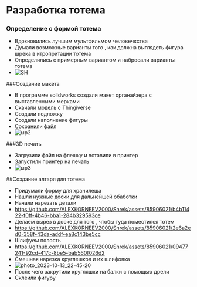 Разработка тотема  
==================================
 ### Определение с  формой тотема  
  *  Вдохновились лучшим мультфильмом человечкства 
  * Думали возможные варианты того , как должна выглядеть фигура шрека в итропритации тотема   
  * Определились с примерным вариантом и набросали варианты тотема 
  * ![SH](https://github.com/ALEXKORNEEV2000/Shrek/assets/85906021/30288ae4-f472-4ff1-a476-f89374e78d85)



###Создание макета 
* В программе solidworks создали макет органайзера с выставленными мерками 
* Cкачали модель с Thingiverse
* Создали подложку
* Создали  наполнение фигуры
* Сохранили файл
* ![ыр2](https://github.com/ALEXKORNEEV2000/Shrek/assets/85906021/0726acb6-8bdb-4c47-bae8-01f816632b7d)



###3D печать 
* Загрузили файл на флешку и вставили в принтер 
* Запустили принтер на печать
* ![ыр3](https://github.com/ALEXKORNEEV2000/Shrek/assets/85906021/566c9f4f-3b8a-4b16-a8a2-936ac8dfa348)


##Создание алтаря для тотема  
* Придумали форму для хранилеща 
* Нашли нужные доски для дальнейшей обаботки
* Начали нарезать детали
* https://github.com/ALEXKORNEEV2000/Shrek/assets/85906021/b4b11422-f0ff-4b46-bba1-284b329593ce
* Делаем вырез в доске для того , чтобы туда поместился тотем
* https://github.com/ALEXKORNEEV2000/Shrek/assets/85906021/2e6a2ed0-358f-43da-addf-ea8c143be5cc
* Шлифуем полость
* https://github.com/ALEXKORNEEV2000/Shrek/assets/85906021/09477241-92cd-417c-8be5-bab560f026d2
* Смешная нарезка круглешков и их шлифовка
* ![photo_2023-10-13_22-45-20](https://github.com/ALEXKORNEEV2000/Shrek/assets/85906021/4f9f92be-231e-4591-a958-9c8024829a45)
* После чего закрутили кругляшки на балки с помощью дрели
* Склеили фигуру 






